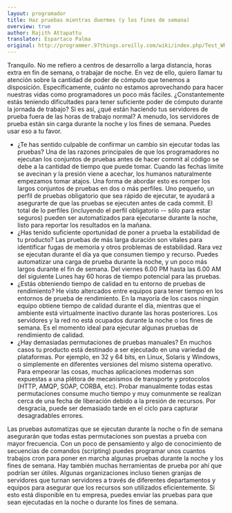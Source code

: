 ```yaml
---
layout: programador
title: Haz pruebas mientras duermes (y los fines de semana)
overview: true
author: Rajith Attapattu
translator: Espartaco Palma
original: http://programmer.97things.oreilly.com/wiki/index.php/Test_While_You_Sleep_%28and_over_Weekends%29
---
```


Tranquilo. No me refiero a centros de desarrollo a larga distancia,
horas extra en fin de semana, o trabajar de noche. En vez de ello,
quiero llamar tu atención sobre la cantidad de poder de cómputo que
tenemos a disposición. Específicamente, cuánto no estamos aprovechando
para hacer nuestras vidas como programadores un poco más fáciles.
¿Constantemente estás teniendo dificultades para tener suficiente poder
de cómputo durante la jornada de trabajo? Si es así, ¿qué están haciendo
tus servidores de prueba fuera de las horas de trabajo normal? A menudo,
los servidores de prueba están sin carga durante la noche y los fines de
semana. Puedes usar eso a tu favor.

- ¿Te has sentido culpable de confirmar un cambio sin ejecutar todas las
pruebas? Una de las razones principales de que los programadores no
ejecutan los conjuntos de pruebas antes de hacer commit al código se
debe a la cantidad de tiempo que puede tomar. Cuando las fechas límite
se avecinan y la presión viene a acechar, los humanos naturalmente
empezamos tomar atajos. Una forma de abordar esto es romper los largos
conjuntos de pruebas en dos o más perfiles. Uno pequeño, un perfil de
pruebas obligatorio que sea rápido de ejecutar, te ayudará a asegurarte
de que las pruebas se ejecuten antes de cada commit. El total de lo
perfiles (incluyendo el perfil obligatorio -- sólo para estar seguros)
pueden ser automatizados para ejecutarse durante la noche, listo para
reportar los resultados en la mañana.
- ¿Has tenido suficiente oportunidad de poner a prueba la estabilidad de
tu producto? Las pruebas de más larga duración son vitales para
identificar fugas de memoria y otros problemas de estabilidad. Rara vez
se ejecutan durante el día ya que consumen tiempo y recurso. Puedes
automatizar una carga de prueba durante la noche, y un poco más largos
durante el fin de semana. Del viernes 6.00 PM hasta las 6.00 AM del
siguiente Lunes hay 60 horas de tiempo potencial para las pruebas.
- ¿Estás obteniendo tiempo de calidad en tu entorno de pruebas de
rendimiento? He visto altercados entre equipos para tener tiempo en los
entornos de prueba de rendimiento. En la mayoría de los casos ningún
equipo obtiene tiempo de calidad durante el día, mientras que el ambiente
está virtualmente inactivo durante las horas posteriores. Los servidores
y la red no está ocupados durante la noche o los fines de semana. Es el
momento ideal para ejecutar algunas pruebas de rendimiento de calidad.
- ¿Hay demasiadas permutaciones de pruebas manuales? En muchos casos tu
producto está destinado a ser ejecutado en una variedad de plataformas.
Por ejemplo, en 32 y 64 bits, en Linux, Solaris y Windows, o simplemente
en diferentes versiones del mismo sistema operativo. Para empeorar las
cosas, muchas aplicaciones modernas son expuestas a una plétora de
mecanismos de transporte y protocolos (HTTP, AMQP, SOAP, CORBA, etc).
Probar manualmente todas estas permutaciones consume mucho tiempo y muy
comunmente se realizan cerca de una fecha de liberación debido a la
presión de recursos. Por desgracia, puede ser demasiado tarde en el ciclo
para capturar desagradables errores.

Las pruebas automatizas que se ejecutan durante la noche o fin de semana
asegurarán que todas estas permutaciones son puestas a prueba con mayor
frecuencia. Con un poco de pensamiento y algo de conocimiento de
secuencias de comandos (scripting) puedes programar unos cuantos
trabajos cron para poner en marcha algunas pruebas durante la noche y
los fines de semana. Hay también muchas herramientas de prueba por ahí
que podrían ser útiles. Algunas organizaciones incluso tienen granjas de
servidores que turnan servidores a través de diferentes departamentos y
equipos para asegurar que los recursos son utilizados eficientemente. Si
esto está disponible en tu empresa, puedes enviar las pruebas para que
sean ejecutadas en la noche o durante los fines de semana.


